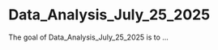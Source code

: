 
# Data_Analysis_July_25_2025

<!-- badges: start -->
<!-- badges: end -->

The goal of Data_Analysis_July_25_2025 is to ...

